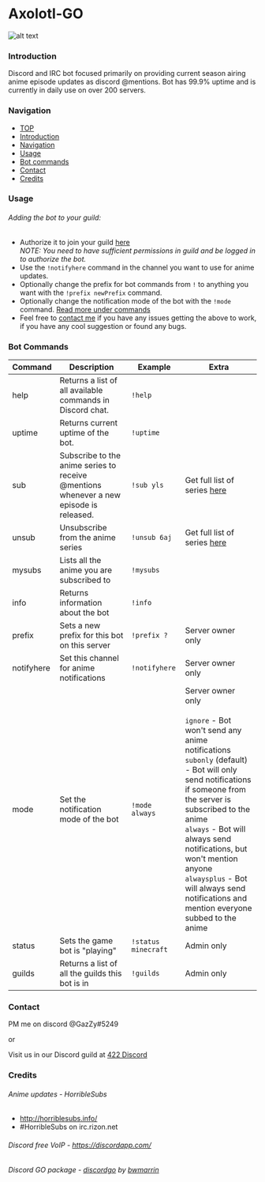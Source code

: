 # Axolotl-GO

![alt text](https://cdn.discordapp.com/avatars/185177851799011329/85e5f93a566888a3151192749cd78746.jpg "Axolotl so moe")

### Introduction

Discord and IRC bot focused primarily on providing current season airing anime episode updates as discord @mentions.
Bot has 99.9% uptime and is currently in daily use on over 200 servers.

### Navigation

* [TOP](#axolotl-go)
* [Introduction](#introduction)
* [Navigation](#navigation)
* [Usage](#usage)
* [Bot commands](#bot-commands)
* [Contact](#contact)
* [Credits](#credits)

### Usage

###### Adding the bot to your guild:
* Authorize it to join your guild [here](https://discordapp.com/oauth2/authorize?client_id=185177389163085824&scope=bot&permissions=19456)<br/>*NOTE: You need to have sufficient permissions in guild and be logged in to authorize the bot.*
* Use the `!notifyhere` command in the channel you want to use for anime updates.
* Optionally change the prefix for bot commands from `!` to anything you want with the `!prefix newPrefix` command.
* Optionally change the notification mode of the bot with the `!mode` command. [Read more under commands](#bot-commands)
* Feel free to [contact me](#contact) if you have any issues getting the above to work, if you have any cool suggestion or found any bugs.

### Bot Commands

|Command|Description|Example|Extra|
---|---|---|---
help|Returns a list of all available commands in Discord chat.|`!help`
uptime|Returns current uptime of the bot.|`!uptime`
sub|Subscribe to the anime series to receive @mentions whenever a new episode is released.|`!sub yls`|Get full list of series [here](https://axolotl.gazzy.eu/)
unsub|Unsubscribe from the anime series|`!unsub 6aj`|Get full list of series [here](https://axolotl.gazzy.eu/)
mysubs|Lists all the anime you are subscribed to|`!mysubs`
info|Returns information about the bot|`!info`
prefix|Sets a new prefix for this bot on this server|`!prefix ?`|Server owner only
notifyhere|Set this channel for anime notifications|`!notifyhere`|Server owner only
mode|Set the notification mode of the bot|`!mode always`|Server owner only<br><br>`ignore` - Bot won't send any anime notifications<br>`subonly` (default) - Bot will only send notifications if someone from the server is subscribed to the anime<br>`always` - Bot will always send notifications, but won't mention anyone<br>`alwaysplus` - Bot will always send notifications and mention everyone subbed to the anime
status|Sets the game bot is "playing"|`!status minecraft`|Admin only
guilds|Returns a list of all the guilds this bot is in|`!guilds`|Admin only



### Contact

PM me on discord @GazZy#5249

or

Visit us in our Discord guild at [422 Discord](https://discord.gg/0cO53vq26OlEojNi)

### Credits

###### Anime updates - HorribleSubs
* <http://horriblesubs.info/>
* \#HorribleSubs on irc.rizon.net

###### Discord free VoIP - <https://discordapp.com/>

###### Discord GO package - [discordgo](https://github.com/bwmarrin/discordgo#discordgo-) by [bwmarrin](https://github.com/bwmarrin)
